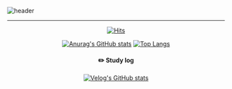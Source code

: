 ![header](https://capsule-render.vercel.app/api?type=waving&color=gradient&customColorList=0,2,2,14,30&height=300&section=header&text=Welcome%20to%20my%20GitHub&animation=fadeIn&fontSize=60)

<div align="center">

-------
[![Hits](https://hits.seeyoufarm.com/api/count/incr/badge.svg?url=https%3A%2F%2Fgithub.com%2FUralauah&count_bg=%23A588F9&title_bg=%23555555&icon=&icon_color=%23818181&title=GITHUB&edge_flat=false)](https://github.com/Uralauah)

[![Anurag's GitHub stats](https://github-readme-stats.vercel.app/api?username=Uralauah&count_private=true&show_icons=true&theme=material-palenight)](https://github.com/Uralauah)
[![Top Langs](https://github-readme-stats.vercel.app/api/top-langs/?username=Uralauah&layout=compact&theme=material-palenight)](https://github.com/Uralauah)

#### :pencil2: Study log

[![Velog's GitHub stats](https://velog-readme-stats.vercel.app/api?color=dark&name=tmdgus5115&tag=백준)](https://velog.io/@tmdgus5115)
</div>
